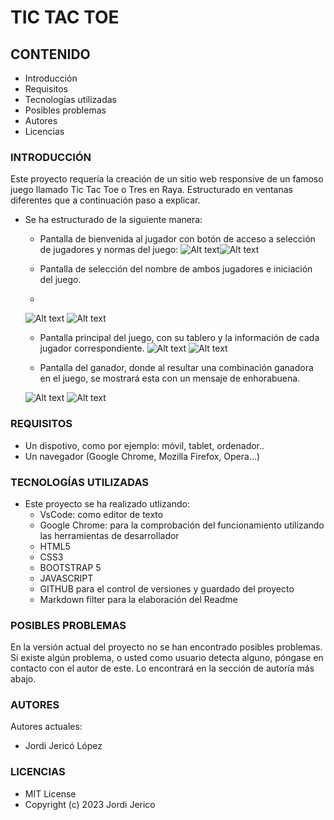# TIC TAC TOE 

## CONTENIDO
   
* Introducción
* Requisitos
* Tecnologías utilizadas
* Posibles problemas
* Autores
* Licencias


### INTRODUCCIÓN

Este proyecto requería la creación de un sitio web responsive de un famoso juego llamado Tic Tac Toe o Tres en Raya. Estructurado en ventanas diferentes que a continuación paso a explicar.

* Se ha estructurado de la siguiente manera:
    - Pantalla de bienvenida al jugador con botón de acceso a selección de jugadores y normas del juego:
     ![Alt text](img/MainMovil.png)![Alt text](img/mainPC.PNG)
   
    - Pantalla de selección del nombre de ambos jugadores e iniciación del juego.
    - 
    ![Alt text](img/JugadoresMovil.png)
    ![Alt text](img/jugadoresPC.PNG)
    
    - Pantalla principal del juego, con su tablero y la información de cada jugador correspondiente.
    ![Alt text](img/tableroMovil.png)
    ![Alt text](img/mainPC.PNG)
    
    - Pantalla del ganador, donde al resultar una combinación ganadora en el juego, se mostrará esta con un mensaje de enhorabuena.

    ![Alt text](img/winnerMovil.png)
    ![Alt text](img/winnerPC.PNG)



### REQUISITOS

* Un dispotivo, como por ejemplo: móvil, tablet, ordenador..
* Un navegador (Google Chrome, Mozilla Firefox, Opera...)


### TECNOLOGÍAS UTILIZADAS

* Este proyecto se ha realizado utlizando:
    - VsCode: como editor de texto
    - Google Chrome: para la comprobación del funcionamiento utilizando las herramientas de desarrollador
    - HTML5
    - CSS3
    - BOOTSTRAP 5
    - JAVASCRIPT
    - GITHUB para el control de versiones y guardado del proyecto
    - Markdown filter para la elaboración del Readme



### POSIBLES PROBLEMAS

En la versión actual del proyecto no se han encontrado posibles problemas.
Si existe algún problema, o usted como usuario detecta alguno, póngase en contacto con el autor de este. Lo encontrará en la sección de autoría más abajo.


### AUTORES

Autores actuales:

* Jordi Jericó López 

### LICENCIAS

* MIT License
* Copyright (c) 2023 Jordi Jerico
